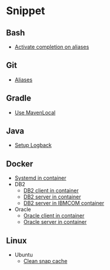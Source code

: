 # Snippet

## Bash

- [Activate completion on aliases](Bash/Completion_alias.md)

## Git

- [Aliases](Git/Aliases.md)

## Gradle

- [Use MavenLocal](Gradle/MavenLocal/mavenlocal.md)

## Java

- [Setup Logback](Java/Logback/logback.md)

## Docker

- [Systemd in container](Docker/Use_systemd/Makefile)
- DB2
  - [DB2 client in container](Docker/DB2/DB2_client_in_container/Dockerfile)
  - [DB2 server in container](Docker/DB2/DB2_server_in_container/Dockerfile)
  - [DB2 server in IBMCOM container](Docker/DB2/DB2_server_in_ibmcom_db2_container/Makefile)
- Oracle
  - [Oracle client in container](Docker/Oracle/Oracle_client_in_container/Dockerfile)
  - [Oracle server in container](Docker/Oracle/Oracle_server_in_container/Dockerfile)

## Linux

- Ubuntu
  - [Clean snap cache](Linux/Ubuntu/clean-snap-cache.sh)
